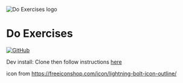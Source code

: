 <!-- logo before heading like https://github.com/yargs/yargs/blob/master/README.md -->
![Do Exercises logo](https://rawcdn.githack.com/amacfie/human_powered/fd22b0897509364f6ca3c49fb93844f034b70863/images/filled128x128.png)

# Do Exercises

[![GitHub](https://badgen.net/badge/icon/github?icon=github&label)](https://github.com/amacfie/do_exercises/)

Dev install: Clone then follow instructions
[here](https://webkul.com/blog/how-to-install-the-unpacked-extension-in-chrome/)

icon from <https://freeiconshop.com/icon/lightning-bolt-icon-outline/>

